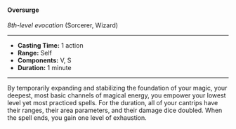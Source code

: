 #### Oversurge
*8th-level evocation* (Sorcerer, Wizard)
___
- **Casting Time:** 1 action
- **Range:** Self
- **Components:** V, S
- **Duration:** 1 minute
---
By temporarily expanding and stabilizing the foundation of your magic, your deepest, most basic channels of magical energy, you empower your lowest level yet most practiced spells. For the duration, all of your cantrips have their ranges, their area parameters, and their damage dice doubled. When the spell ends, you gain one level of exhaustion.
